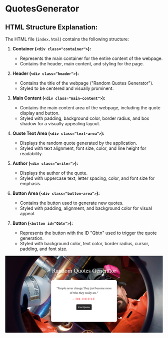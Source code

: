 # QuotesGenerator

## HTML Structure Explanation:

The HTML file (`index.html`) contains the following structure:

1. **Container (`<div class="container">`):**
   - Represents the main container for the entire content of the webpage.
   - Contains the header, main content, and styling for the page.

2. **Header (`<div class="header">`):**
   - Contains the title of the webpage ("Random Quotes Generator").
   - Styled to be centered and visually prominent.

3. **Main Content (`<div class="main-content">`):**
   - Contains the main content area of the webpage, including the quote display and button.
   - Styled with padding, background color, border radius, and box shadow for a visually appealing layout.

4. **Quote Text Area (`<div class="text-area">`):**
   - Displays the random quote generated by the application.
   - Styled with text alignment, font size, color, and line height for readability.

5. **Author (`<div class="writer">`):**
   - Displays the author of the quote.
   - Styled with uppercase text, letter spacing, color, and font size for emphasis.

6. **Button Area (`<div class="button-area">`):**
   - Contains the button used to generate new quotes.
   - Styled with padding, alignment, and background color for visual appeal.

7. **Button (`<button id="Qbtn">`):**
   - Represents the button with the ID "Qbtn" used to trigger the quote generation.
   - Styled with background color, text color, border radius, cursor, padding, and font size.


![alt text](house.png)
